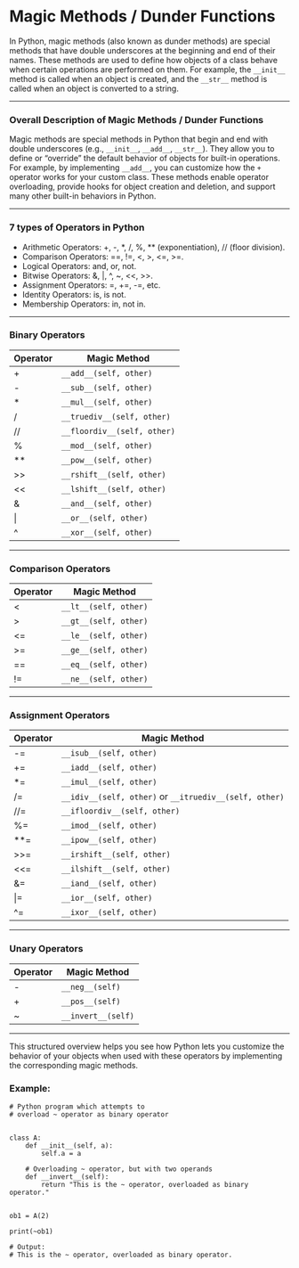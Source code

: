 # Magic Methods / Dunder Functions
In Python, magic methods (also known as dunder methods) are special methods that have double underscores at the beginning and end of their names. These methods are used to define how objects of a class behave when certain operations are performed on them. For example, the `__init__` method is called when an object is created, and the `__str__` method is called when an object is converted to a string.



---

### Overall Description of Magic Methods / Dunder Functions

Magic methods are special methods in Python that begin and end with double underscores (e.g., `__init__`, `__add__`, `__str__`). They allow you to define or “override” the default behavior of objects for built-in operations. For example, by implementing `__add__`, you can customize how the `+` operator works for your custom class. These methods enable operator overloading, provide hooks for object creation and deletion, and support many other built-in behaviors in Python.

---
### 7 types of Operators in Python

- Arithmetic Operators: +, -, *, /, %, ** (exponentiation), // (floor division).
- Comparison Operators: ==, !=, <, >, <=, >=.
- Logical Operators: and, or, not.
- Bitwise Operators: &, |, ^, ~, <<, >>.
- Assignment Operators: =, +=, -=, etc.
- Identity Operators: is, is not.
- Membership Operators: in, not in.

--- 

### Binary Operators

| Operator | Magic Method              |
|----------|---------------------------|
| +        | `__add__(self, other)`    |
| -        | `__sub__(self, other)`    |
| *        | `__mul__(self, other)`    |
| /        | `__truediv__(self, other)`|
| //       | `__floordiv__(self, other)`|
| %        | `__mod__(self, other)`    |
| **       | `__pow__(self, other)`    |
| >>       | `__rshift__(self, other)` |
| <<       | `__lshift__(self, other)` |
| &        | `__and__(self, other)`    |
| \|       | `__or__(self, other)`     |
| ^        | `__xor__(self, other)`    |

---

### Comparison Operators

| Operator | Magic Method              |
|----------|---------------------------|
| <        | `__lt__(self, other)`     |
| >        | `__gt__(self, other)`     |
| <=       | `__le__(self, other)`     |
| >=       | `__ge__(self, other)`     |
| ==       | `__eq__(self, other)`     |
| !=       | `__ne__(self, other)`     |

---

### Assignment Operators

| Operator | Magic Method              |
|----------|---------------------------|
| -=       | `__isub__(self, other)`   |
| +=       | `__iadd__(self, other)`   |
| *=       | `__imul__(self, other)`   |
| /=       | `__idiv__(self, other)` or `__itruediv__(self, other)` |
| //=      | `__ifloordiv__(self, other)` |
| %=       | `__imod__(self, other)`   |
| **=      | `__ipow__(self, other)`   |
| >>=      | `__irshift__(self, other)`|
| <<=      | `__ilshift__(self, other)`|
| &=       | `__iand__(self, other)`   |
| \|=      | `__ior__(self, other)`    |
| ^=       | `__ixor__(self, other)`   |

---

### Unary Operators

| Operator | Magic Method             |
|----------|--------------------------|
| -        | `__neg__(self)`          |
| +        | `__pos__(self)`          |
| ~        | `__invert__(self)`       |

---

This structured overview helps you see how Python lets you customize the behavior of your objects when used with these operators by implementing the corresponding magic methods.

### Example:
```
# Python program which attempts to
# overload ~ operator as binary operator


class A:
    def __init__(self, a):
        self.a = a

    # Overloading ~ operator, but with two operands
    def __invert__(self):
        return "This is the ~ operator, overloaded as binary operator."


ob1 = A(2)

print(~ob1)

# Output:
# This is the ~ operator, overloaded as binary operator.
```